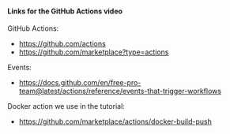 #### Links for the GitHub Actions video

GitHub Actions:
* https://github.com/actions
* https://github.com/marketplace?type=actions

Events:
* https://docs.github.com/en/free-pro-team@latest/actions/reference/events-that-trigger-workflows

Docker action we use in the tutorial:
* https://github.com/marketplace/actions/docker-build-push
